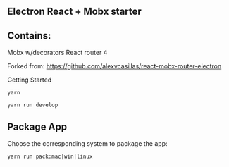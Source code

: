 ## Electron React + Mobx starter

## Contains:

Mobx w/decorators
React router 4

Forked from: https://github.com/alexvcasillas/react-mobx-router-electron

Getting Started

`yarn`

`yarn run develop`

## Package App

Choose the corresponding system to package the app:

`yarn run pack:mac|win|linux`
